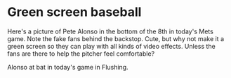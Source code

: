 # Green screen baseball
Here's a picture of Pete Alonso in the bottom of the 8th in today's Mets game. Note the fake fans behind the backstop. Cute, but why not make it a green screen so they can play with all kinds of video effects. Unless the fans are there to help the pitcher feel comfortable?

Alonso at bat in today's game in Flushing. 

